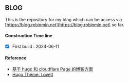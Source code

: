 ## BLOG

This is the repository for my blog which can be access via [https://blog.robinmin.net](https://blog.robinmin.net) so far.

#### Construction Time line
- [X] First build : 2024-06-11

#### Reference
- [基于 hugo 和 cloudflare Page 的博客方案](https://ayurain.com/posts/%E5%9F%BA%E4%BA%8Ehugo%E5%92%8Ccloudflare%E7%9A%84%E5%8D%9A%E5%AE%A2%E6%96%B9%E6%A1%88/)
- [Hugo Theme: LoveIt](https://github.com/dillonzq/LoveIt)
